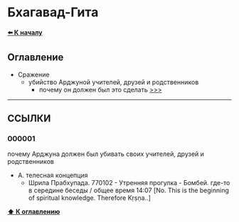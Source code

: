 ﻿# Бхагавад-Гита
**[⬅️ К началу](../HOME.md#оглавление)**


## Оглавление

* Сражение
    * убийство Арджуной учителей, друзей и родственников
        * почему он должен был это сделать [>>>](#000001)

***

## ССЫЛКИ

### 000001
почему Арджуна должен был убивать своих учителей, друзей и родственников
* А. телесная концепция
    * Шрила Прабхупада. 770102 - Утренняя прогулка - Бомбей.  где-то в середине беседы / общее время 14:07 [No. This is the beginning of spiritual knowledge. Therefore Kṛṣṇa..]

**[⬆ К оглавлению](#оглавление)**